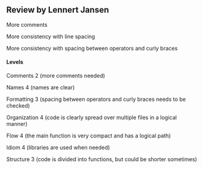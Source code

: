 ## Review by Lennert Jansen
More comments

More consistency with line spacing

More consistency with spacing between operators and curly braces

#### Levels
Comments 2 (more comments needed)

Names 4 (names are clear)

Formatting 3 (spacing between operators and curly braces needs to be checked)

Organization 4 (code is clearly spread over multiple files in a logical manner)

Flow 4 (the main function is very compact and has a logical path)

Idiom 4 (libraries are used when needed)

Structure 3 (code is divided into functions, but could be shorter sometimes)
